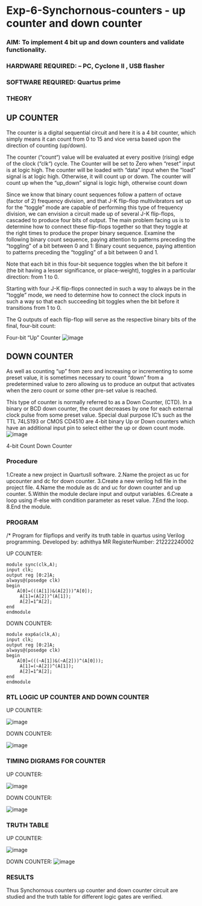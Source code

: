 # Exp-6-Synchornous-counters - up counter and down counter 
### AIM: To implement 4 bit up and down counters and validate  functionality.
### HARDWARE REQUIRED:  – PC, Cyclone II , USB flasher
### SOFTWARE REQUIRED:   Quartus prime
### THEORY 

## UP COUNTER 
The counter is a digital sequential circuit and here it is a 4 bit counter, which simply means it can count from 0 to 15 and vice versa based upon the direction of counting (up/down). 

The counter (“count“) value will be evaluated at every positive (rising) edge of the clock (“clk“) cycle.
The Counter will be set to Zero when “reset” input is at logic high.
The counter will be loaded with “data” input when the “load” signal is at logic high. Otherwise, it will count up or down.
The counter will count up when the “up_down” signal is logic high, otherwise count down

Since we know that binary count sequences follow a pattern of octave (factor of 2) frequency division, and that J-K flip-flop multivibrators set up for the “toggle” mode are capable of performing this type of frequency division, we can envision a circuit made up of several J-K flip-flops, cascaded to produce four bits of output.
The main problem facing us is to determine how to connect these flip-flops together so that they toggle at the right times to produce the proper binary sequence.
Examine the following binary count sequence, paying attention to patterns preceding the “toggling” of a bit between 0 and 1:
Binary count sequence, paying attention to patterns preceding the “toggling” of a bit between 0 and 1.

Note that each bit in this four-bit sequence toggles when the bit before it (the bit having a lesser significance, or place-weight), toggles in a particular direction: from 1 to 0.



 
 

Starting with four J-K flip-flops connected in such a way to always be in the “toggle” mode, we need to determine how to connect the clock inputs in such a way so that each succeeding bit toggles when the bit before it transitions from 1 to 0.

The Q outputs of each flip-flop will serve as the respective binary bits of the final, four-bit count:

 
 

Four-bit “Up” Counter
![image](https://user-images.githubusercontent.com/36288975/169644758-b2f4339d-9532-40c5-af40-8f4f8c942e2c.png)



## DOWN COUNTER 

As well as counting “up” from zero and increasing or incrementing to some preset value, it is sometimes necessary to count “down” from a predetermined value to zero allowing us to produce an output that activates when the zero count or some other pre-set value is reached.

This type of counter is normally referred to as a Down Counter, (CTD). In a binary or BCD down counter, the count decreases by one for each external clock pulse from some preset value. Special dual purpose IC’s such as the TTL 74LS193 or CMOS CD4510 are 4-bit binary Up or Down counters which have an additional input pin to select either the up or down count mode.
![image](https://user-images.githubusercontent.com/36288975/169644844-1a14e123-7228-4ed8-81a9-eb937dff4ac8.png)


4-bit Count Down Counter
### Procedure

1.Create a new project in QuartusII software.
2.Name the project as uc for upcounter and dc for down counter.
3.Create a new verilog hdl file in the project file.
4.Name the module as dc and uc for down counter and up counter.
5.Within the module declare input and output variables. 6.Create a loop using if-else with condition parameter as reset value. 7.End the loop. 8.End the module.


### PROGRAM 
/*
Program for flipflops  and verify its truth table in quartus using Verilog programming.
Developed by: adhithya MR
RegisterNumber:  212222240002

UP COUNTER:
```
module sync(clk,A);
input clk;
output reg [0:2]A;
always@(posedge clk)
begin
    A[0]=(((A[1])&(A[2]))^A[0]);
	 A[1]=(A[2])^(A[1]);
	 A[2]=1^A[2];
end 
endmodule
```
DOWN COUNTER:
```
module exp6a(clk,A);
input clk;
output reg [0:2]A;
always@(posedge clk)
begin
    A[0]=(((~A[1])&(~A[2]))^(A[0]));
	 A[1]=(~A[2])^(A[1]);
	 A[2]=1^A[2];
end 
endmodule 
```

### RTL LOGIC UP COUNTER AND DOWN COUNTER  

UP COUNTER:

![image](https://github.com/AdhithyaMR/Exp-7-Synchornous-counters-/assets/118834761/d6f15412-afd6-4cc6-9acb-71b9cbb948f1)

DOWN COUNTER:

![image](https://github.com/AdhithyaMR/Exp-7-Synchornous-counters-/assets/118834761/8220be78-da1b-4e46-b38c-d4018e2cd6a0)

### TIMING DIGRAMS FOR COUNTER  
UP COUNTER:

![image](https://github.com/AdhithyaMR/Exp-7-Synchornous-counters-/assets/118834761/bc0090bc-bd2d-429f-b8fd-26a979742ef0)

DOWN COUNTER:

![image](https://github.com/AdhithyaMR/Exp-7-Synchornous-counters-/assets/118834761/647beabe-25df-42ad-a174-afe29c526bc7)


### TRUTH TABLE 
UP COUNTER:

![image](https://github.com/AdhithyaMR/Exp-7-Synchornous-counters-/assets/118834761/00b10a18-f220-4cae-8fe4-26d86c120eaf)

DOWN COUNTER:
![image](https://github.com/AdhithyaMR/Exp-7-Synchornous-counters-/assets/118834761/b4c938b8-53ca-4e54-8741-e15551defd78)

### RESULTS 
Thus Synchornous counters up counter and down counter circuit are studied and the truth table for different logic gates are verified.

